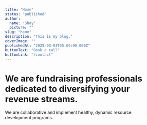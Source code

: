 ```yaml
---
title: "Home"
status: "published"
author:
  name: "Shay"
  picture: ""
slug: "home"
description: "This is my blog."
coverImage: ""
publishedAt: "2025-03-03T05:00:00.000Z"
buttonText: "Book a call"
buttonLink: "/contact"
---
```


# We are fundraising professionals dedicated to diversifying your revenue streams.

We are collaborative and implement healthy, dynamic resource development programs.